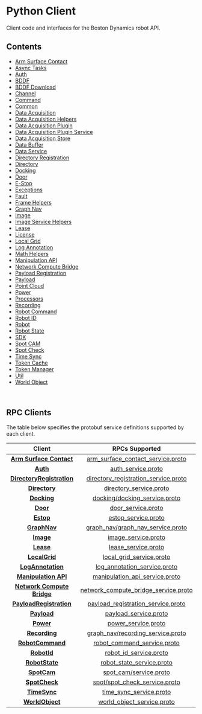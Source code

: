 <!--
Copyright (c) 2021 Boston Dynamics, Inc.  All rights reserved.

Downloading, reproducing, distributing or otherwise using the SDK Software
is subject to the terms and conditions of the Boston Dynamics Software
Development Kit License (20191101-BDSDK-SL).
-->

# Python Client

Client code and interfaces for the Boston Dynamics robot API.

## Contents

* [Arm Surface Contact](arm_surface_contact)
* [Async Tasks](async_tasks)
* [Auth](auth)
* [BDDF](bddf)
* [BDDF Download](bddf_download)
* [Channel](channel)
* [Command ](command_line)
* [Common](common)
* [Data Acquisition](data_acquisition)
* [Data Acquisition Helpers](data_acquisition_helpers)
* [Data Acquisition Plugin](data_acquisition_plugin)
* [Data Acquisition Plugin Service](data_acquisition_plugin_service)
* [Data Acquisition Store](data_acquisition_store)
* [Data Buffer](data_buffer)
* [Data Service](data_service)
* [Directory Registration](directory_registration)
* [Directory](directory)
* [Docking](docking)
* [Door](door)
* [E-Stop](estop)
* [Exceptions](exceptions)
* [Fault](fault)
* [Frame Helpers](frame_helpers)
* [Graph Nav](graph_nav)
* [Image](image)
* [Image Service Helpers](image_service_helpers)
* [Lease](lease)
* [License](license)
* [Local Grid](local_grid)
* [Log Annotation](log_annotation)
* [Math Helpers](math_helpers)
* [Manipulation API](manipulation_api_client)
* [Network Compute Bridge](network_compute_bridge_client)
* [Payload Registration](payload_registration)
* [Payload](payload)
* [Point Cloud](point_cloud)
* [Power](power)
* [Processors](processors)
* [Recording](recording)
* [Robot Command](robot_command)
* [Robot ID](robot_id)
* [Robot](robot)
* [Robot State](robot_state)
* [SDK](sdk)
* [Spot CAM](spot_cam/README)
* [Spot Check](spot_check)
* [Time Sync](time_sync)
* [Token Cache](token_cache)
* [Token Manager](token_manager)
* [Util](util)
* [World Object](world_object)

<p>&nbsp;</p>

## RPC Clients
The table below specifies the protobuf service definitions supported by each client.

| Client | RPCs Supported |
|:------:|:-------------:|
| [**Arm Surface Contact**](./arm_surface_contact.py) | [arm_surface_contact_service.proto](../../../../../protos/bosdyn/api/arm_surface_contact_service.proto) |
| [**Auth**](./auth.py) | [auth_service.proto](../../../../../protos/bosdyn/api/auth_service.proto) |
| [**DirectoryRegistration**](./directory_registration.py) | [directory_registration_service.proto](../../../../../protos/bosdyn/api/directory_registration_service.proto) |
| [**Directory**](./directory.py) | [directory_service.proto](../../../../../protos/bosdyn/api/directory_service.proto) |
| [**Docking**](./docking.py) | [docking/docking_service.proto](../../../../../protos/bosdyn/api/docking/docking_service.proto) |
| [**Door**](./door.py) | [door_service.proto](../../../../../protos/bosdyn/api/spot/door_service.proto) |
| [**Estop**](./estop.py) | [estop_service.proto](../../../../../protos/bosdyn/api/estop_service.proto) |
| [**GraphNav**](./graph_nav.py) | [graph_nav/graph_nav_service.proto](../../../../../protos/bosdyn/api/graph_nav/graph_nav_service.proto) |
| [**Image**](./image.py) | [image_service.proto](../../../../../protos/bosdyn/api/image_service.proto) |
| [**Lease**](./lease.py) | [lease_service.proto](../../../../../protos/bosdyn/api/lease_service.proto) |
| [**LocalGrid**](./local_grid.py) | [local_grid_service.proto](../../../../../protos/bosdyn/api/local_grid_service.proto) |
| [**LogAnnotation**](./log_annotation.py) | [log_annotation_service.proto](../../../../../protos/bosdyn/api/log_annotation_service.proto) |
| [**Manipulation API**](./manipulation_api_client.py) | [manipulation_api_service.proto](../../../../../protos/bosdyn/api/manipulation_api_service.proto) |
| [**Network Compute Bridge**](./network_compute_bridge_client.py) | [network_compute_bridge_service.proto](../../../../../protos/bosdyn/api/network_compute_bridge_service.proto) |
| [**PayloadRegistration**](./payload_registration.py) | [payload_registration_service.proto](../../../../../protos/bosdyn/api/payload_registration_service.proto) |
| [**Payload**](./payload.py) | [payload_service.proto](../../../../../protos/bosdyn/api/payload_service.proto) |
| [**Power**](./power.py) | [power_service.proto](../../../../../protos/bosdyn/api/power_service.proto) |
| [**Recording**](./recording.py) | [graph_nav/recording_service.proto](../../../../../protos/bosdyn/api/graph_nav/recording_service.proto) |
| [**RobotCommand**](./robot_command.py) | [robot_command_service.proto](../../../../../protos/bosdyn/api/robot_command_service.proto) |
| [**RobotId**](./robot_id.py) | [robot_id_service.proto](../../../../../protos/bosdyn/api/robot_id_service.proto) |
| [**RobotState**](./robot_state.py) | [robot_state_service.proto](../../../../../protos/bosdyn/api/robot_state_service.proto) |
| [**SpotCam**](./spot_cam/README.py) | [spot_cam/service.proto](../../../../../protos/bosdyn/api/spot_cam/service.proto) |
| [**SpotCheck**](./spot_check.py) | [spot/spot_check_service.proto](../../../../../protos/bosdyn/api/spot/spot_check_service.proto) |
| [**TimeSync**](./time_sync.py) | [time_sync_service.proto](../../../../../protos/bosdyn/api/time_sync_service.proto) |
| [**WorldObject**](./world_object.py) | [world_object_service.proto](../../../../../protos/bosdyn/api/world_object_service.proto) |
